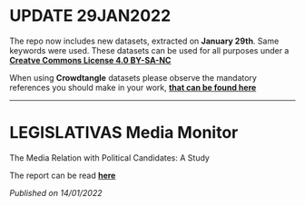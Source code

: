 # UPDATE 29JAN2022

The repo now includes new datasets, extracted on **January 29th**. Same keywords were used.
These datasets can be used for all purposes under a [**Creatve Commons License 4.0 BY-SA-NC**](https://creativecommons.org/licenses/by-nc-sa/4.0/)

When using **Crowdtangle** datasets please observe the mandatory references you should make in your work, [**that can be found here**](https://help.crowdtangle.com/en/articles/4558716-understanding-and-citing-crowdtangle-data)

* * *



# LEGISLATIVAS Media Monitor
The Media Relation with Political Candidates: A Study

The report can be read **[here](https://jorgemiguelgomes.github.io/LEG2022_MediaMonitor/)**

*Published on 14/01/2022*
